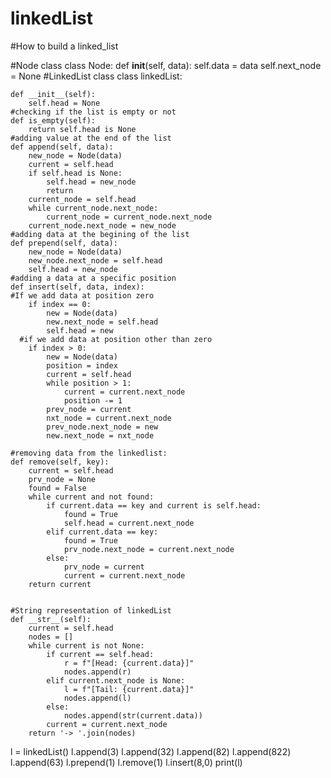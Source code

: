 # linkedList

#How to build a linked_list

#Node class
class Node:
    def __init__(self, data):
        self.data = data 
        self.next_node = None
#LinkedList class
class linkedList:

    def __init__(self):
        self.head = None
    #checking if the list is empty or not
    def is_empty(self):
        return self.head is None
    #adding value at the end of the list
    def append(self, data):
        new_node = Node(data)
        current = self.head
        if self.head is None:
            self.head = new_node
            return
        current_node = self.head
        while current_node.next_node:
            current_node = current_node.next_node
        current_node.next_node = new_node
    #adding data at the begining of the list
    def prepend(self, data):
        new_node = Node(data)
        new_node.next_node = self.head
        self.head = new_node
    #adding a data at a specific position
    def insert(self, data, index):
    #If we add data at position zero
        if index == 0:
            new = Node(data)
            new.next_node = self.head
            self.head = new
      #if we add data at position other than zero
        if index > 0:
            new = Node(data)
            position = index
            current = self.head
            while position > 1:
                current = current.next_node
                position -= 1
            prev_node = current
            nxt_node = current.next_node
            prev_node.next_node = new
            new.next_node = nxt_node

    #removing data from the linkedlist:
    def remove(self, key):
        current = self.head
        prv_node = None
        found = False
        while current and not found:
            if current.data == key and current is self.head:
                found = True
                self.head = current.next_node
            elif current.data == key:
                found = True
                prv_node.next_node = current.next_node
            else:
                prv_node = current
                current = current.next_node
        return current

        
    #String representation of linkedList
    def __str__(self):
        current = self.head
        nodes = []
        while current is not None:
            if current == self.head:
                r = f"[Head: {current.data}]"
                nodes.append(r)
            elif current.next_node is None:
                l = f"[Tail: {current.data}]"
                nodes.append(l)
            else:
                nodes.append(str(current.data))
            current = current.next_node
        return '-> '.join(nodes)
        


l = linkedList()
l.append(3)
l.append(32)
l.append(82)
l.append(822)
l.append(63)
l.prepend(1)
l.remove(1)
l.insert(8,0)
print(l)
